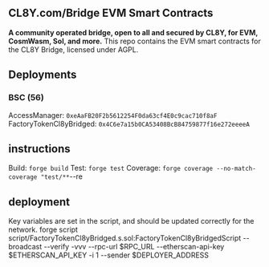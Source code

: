 ## CL8Y.com/Bridge EVM Smart Contracts

**A community operated bridge, open to all and secured by CL8Y, for EVM, CosmWasm, Sol, and more.**
This repo contains the EVM smart contracts for the CL8Y Bridge, licensed under AGPL.

## Deployments

### BSC (56)

AccessManager: `0xeAaFB20F2b5612254F0da63cf4E0c9cac710f8aF`
FactoryTokenCl8yBridged: `0x4C6e7a15b0CA53408BcB84759877f16e272eeeeA`

## instructions

Build: `forge build`
Test: `forge test`
Coverage: `forge coverage --no-match-coverage "test/**`--re

## deployment

Key variables are set in the script, and should be updated correctly for the network.
forge script script/FactoryTokenCl8yBridged.s.sol:FactoryTokenCl8yBridgedScript --broadcast --verify -vvv --rpc-url $RPC_URL --etherscan-api-key $ETHERSCAN_API_KEY -i 1 --sender $DEPLOYER_ADDRESS
